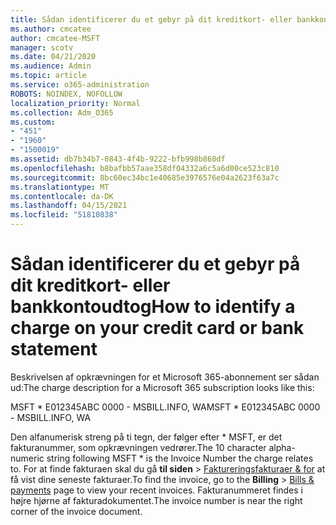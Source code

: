 ```yaml
---
title: Sådan identificerer du et gebyr på dit kreditkort- eller bankkontoudtog
ms.author: cmcatee
author: cmcatee-MSFT
manager: scotv
ms.date: 04/21/2020
ms.audience: Admin
ms.topic: article
ms.service: o365-administration
ROBOTS: NOINDEX, NOFOLLOW
localization_priority: Normal
ms.collection: Adm_O365
ms.custom:
- "451"
- "1960"
- "1500019"
ms.assetid: db7b34b7-0843-4f4b-9222-bfb998b860df
ms.openlocfilehash: b8bafbb57aae358df04332a6c5a6d00ce523c810
ms.sourcegitcommit: 8bc60ec34bc1e40685e3976576e04a2623f63a7c
ms.translationtype: MT
ms.contentlocale: da-DK
ms.lasthandoff: 04/15/2021
ms.locfileid: "51810838"
---
```

# <a name="how-to-identify-a-charge-on-your-credit-card-or-bank-statement"></a><span data-ttu-id="16e6c-102">Sådan identificerer du et gebyr på dit kreditkort- eller bankkontoudtog</span><span class="sxs-lookup"><span data-stu-id="16e6c-102">How to identify a charge on your credit card or bank statement</span></span>

<span data-ttu-id="16e6c-103">Beskrivelsen af opkrævningen for et Microsoft 365-abonnement ser sådan ud:</span><span class="sxs-lookup"><span data-stu-id="16e6c-103">The charge description for a Microsoft 365 subscription looks like this:</span></span>
  
<span data-ttu-id="16e6c-104">MSFT \* E012345ABC 0000 - MSBILL.INFO, WA</span><span class="sxs-lookup"><span data-stu-id="16e6c-104">MSFT \* E012345ABC 0000 - MSBILL.INFO, WA</span></span>
  
<span data-ttu-id="16e6c-105">Den alfanumerisk streng på ti tegn, der følger efter \* MSFT, er det fakturanummer, som opkrævningen vedrører.</span><span class="sxs-lookup"><span data-stu-id="16e6c-105">The 10 character alpha-numeric string following MSFT \* is the Invoice Number the charge relates to.</span></span> <span data-ttu-id="16e6c-106">For at finde fakturaen skal du gå **til siden** \> [Faktureringsfakturaer & for](https://go.microsoft.com/fwlink/p/?linkid=848039) at få vist dine seneste fakturaer.</span><span class="sxs-lookup"><span data-stu-id="16e6c-106">To find the invoice, go to the **Billing** \> [Bills & payments](https://go.microsoft.com/fwlink/p/?linkid=848039) page to view your recent invoices.</span></span> <span data-ttu-id="16e6c-107">Fakturanummeret findes i højre hjørne af fakturadokumentet.</span><span class="sxs-lookup"><span data-stu-id="16e6c-107">The invoice number is near the right corner of the invoice document.</span></span>